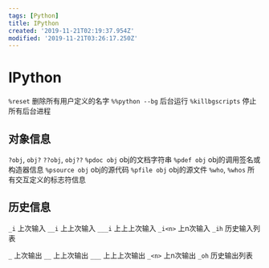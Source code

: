 ```yaml
---
tags: [Python]
title: IPython
created: '2019-11-21T02:19:37.954Z'
modified: '2019-11-21T03:26:17.250Z'
---
```


# IPython

`%reset` 删除所有用户定义的名字
`%%python --bg` 后台运行
`%killbgscripts` 停止所有后台进程

## 对象信息

`?obj`, `obj?`
`??obj`, `obj??`
`%pdoc obj` obj的文档字符串
`%pdef obj` obj的调用签名或构造器信息
`%psource obj` obj的源代码
`%pfile obj` obj的源文件
`%who`, `%whos` 所有交互定义的标志符信息

## 历史信息

`_i` 上次输入
`__i` 上上次输入
`___i` 上上上次输入
`_i<n>` 上n次输入
`_ih` 历史输入列表

`_` 上次输出
`__` 上上次输出
`___` 上上上次输出
`_<n>` 上n次输出
`_oh` 历史输出列表
